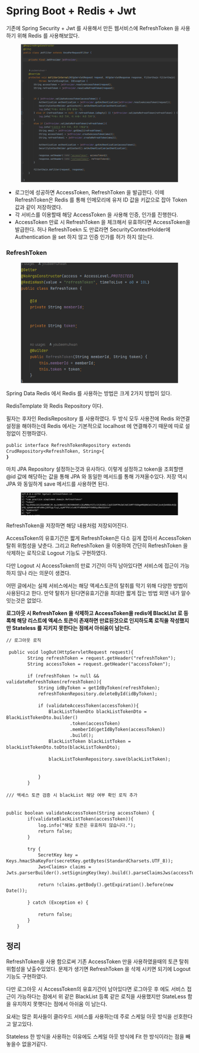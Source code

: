 # Spring Boot + Redis + Jwt

기존에 Spring Security + Jwt 를 사용해서 만든 웹서비스에 RefreshToken 을 사용하기 위해 Redis 를 사용해보았다.

<figure><img src="../.gitbook/assets/image (42).png" alt=""><figcaption></figcaption></figure>

* 로그인에 성공하면 AccessToken, RefreshToken 을 발급한다. 이떼 RefreshToken은 Redis 를 통해 인메모리에  유저 ID 값을 키값으로 잡아 Token 값과 같이 저장하였다.
* 각 서비스를 이용할때 해당 AccessToken 을 사용해 인증, 인가를 진행한다.
* AccessToken 만료 시 RefreshToken 을 체크해서 유효하다면 AccessToken을 발급한다. 허나 RefreshToekn 도 만료라면 SecurityContextHolder에 Authentication 을 set 하지 않고 인증 인가를 허가 하지 않는다.



### RefreshToken

<figure><img src="../.gitbook/assets/image (43).png" alt=""><figcaption></figcaption></figure>

Spring Data Redis 에서 Redis 를 사용하는 방법은  크게 2가지 방법이 있다.



RedisTemplate 와 Redis Repository 이다.



필자는 후자인 RedisRepository 를 사용하였다. 두 방식 모두 사용전에 Redis 와연결 설정을 해야하는데 Redis 에서는 기본적으로 localhost 에 연결해주기 때문에 따로 설정없이 진행하였다.



<pre><code>public interface RefreshTokenRepository extends CrudRepository&#x3C;RefreshToken, String>{
<strong>}
</strong></code></pre>

마치 JPA Repository 설정하는것과 유사하다. 이렇게 설정하고 token을 조회할땐 @id 값에 해당하는 값을 통해 JPA 와 동일한 메서드를 통해 가져올수있다. 저장 역시 JPA 와 동일하게 save 메서드를 사용하면 된다.



<figure><img src="../.gitbook/assets/image (44).png" alt=""><figcaption></figcaption></figure>

RefreshToken을 저장하면 해당 내용처럼 저장되어진다.



AccessToken의 유효기간은 짧게 RefreshToken은 다소 길게 잡아서 AccessToken 탈취 위험성을 낮춘다.  그리고 RefreshToken 을 이용하여 간단히 RefreshToken 을 삭제하는 로직으로 Logout 기능도 구현하였다.&#x20;

다만 Logout 시 AccessToken의 만료 기간이 아직 남아있다면 서비스에 접근이 가능하지 않나 라는 의문이 생겼다.&#x20;

어떤 글에서는 실제 서비스에서는 해당 액세스토큰의 탈취를 막기 위해 다양한 방법이 사용된다고 한다.  만약 탈취가 된다면유효기간을 최대한 짧게 잡는 방법 외엔 내가 알수잇는것은 없었다.&#x20;

**로그아웃 시 RefreshToken 을 삭제하고 AccessToken을 redis에 BlackLIst 로 등록해 해당 리스트에 엑세스 토큰이 존재하면 만료된것으로 인지하도록 로직을 작성했지만 Stateless 를 지키지 못한다는 점에서 아쉬움이 남는다.**

```
// 로그아웃 로직

 public void logOut(HttpServletRequest request){
        String refreshToken = request.getHeader("refreshToken");
        String accessToken = request.getHeader("accessToken");

        if (refreshToken != null && validateRefreshToken(refreshToken)){
            String idByToken = getIdByToken(refreshToken);
            refreshTokenRepository.deleteById(idByToken);
            
            if (validateAccessToken(accessToken)){
                BlackListTokenDto blackListTokenDto = BlackListTokenDto.builder()
                        .token(accessToken)
                        .memberId(getIdByToken(accessToken))
                        .build();
                BlackListToken blackListToken = blackListTokenDto.toDto(blackListTokenDto);

                blackListTokenRepository.save(blackListToken);


            }
        }
        
/// 엑세스 토큰 검증 시 blackList 해당 여부 확인 로직 추가


public boolean validateAccessToken(String accessToken) {
        if(validateBlackListToken(accessToken)){
            log.info("해당 토큰은 유효하지 않습니다.");
            return false;
        }

        try {
            SecretKey key = Keys.hmacShaKeyFor(secretKey.getBytes(StandardCharsets.UTF_8));
            Jws<Claims> claims = Jwts.parserBuilder().setSigningKey(key).build().parseClaimsJws(accessToken);

            return !claims.getBody().getExpiration().before(new Date());

        } catch (Exception e) {

            return false;
        }
    }
```



## 정리

RefreshToken을 사용 함으로써 기존 AccessToken 만을 사용하였을때의 토큰 탈취 위험성을 낮출수있었다. 문제가 생기면  RefreshToken 을 삭제 시키면 되기에 Logout 기능도 구현하였다.

다만 로그아웃 시 AccessToken의 유효기간이 남아있다면 로그아웃 후 에도 서비스 접근이 가능하다는 점에서 위 같은 BlackList 등록 같은 로직을 사용했지만 StateLess 함을 유지하지 못햇다는 점에서 아쉬움 이 남는다.

요새는 많은 회사들이 클라우드 서비스를 사용하는데 주로 스케일 아웃 방식을 선호한다고 알고있다.

Stateless 한 방식을 사용하는 이유에도 스케일 아웃 방식에 Fit 한 방식이라는 점을 빼놓을수 없을거같다.











































